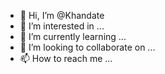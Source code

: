 - 👋 Hi, I’m @Khandate
- 👀 I’m interested in ...
- 🌱 I’m currently learning ...
- 💞️ I’m looking to collaborate on ...
- 📫 How to reach me ...

<!---
Khandate/Khandate is a ✨ special ✨ repository because its `README.md` (this file) appears on your GitHub profile.
You can click the Preview link to take a look at your changes.
--->
